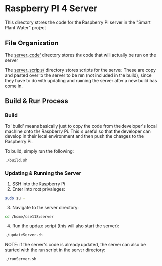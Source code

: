 # Raspberry PI 4 Server
This directory stores the code for the Raspberry PI server in the "Smart Plant Water" project

## File Organization
The [server_code/](server_code/) directory stores the code that will actually be run on the server

The [server_scripts/](server_scripts/) directory stores scripts for the server. These are copy and pasted over to the server to be run (not included in the build), since they have to do with updating and running the server after a new build has come in.

## Build & Run Process
### Build
To 'build' means basically just to copy the code from the developer's local machine onto the Raspberry Pi. This is useful so that the developer can develop in their local environment and then push the changes to the Raspberry Pi.

To build, simply run the following:
```sh
./build.sh
```
### Updating & Running the Server
1. SSH into the Raspberry Pi
2. Enter into root privaleges:
```sh
sudo su -
```
3. Navigate to the server directory:
```sh
cd /home/cse118/server
```
4. Run the update script (this will also start the server):
```sh
./updateServer.sh
```
NOTE: if the server's code is already updated, the server can also be started with the run script in the server directory:
```sh
./runServer.sh
```



